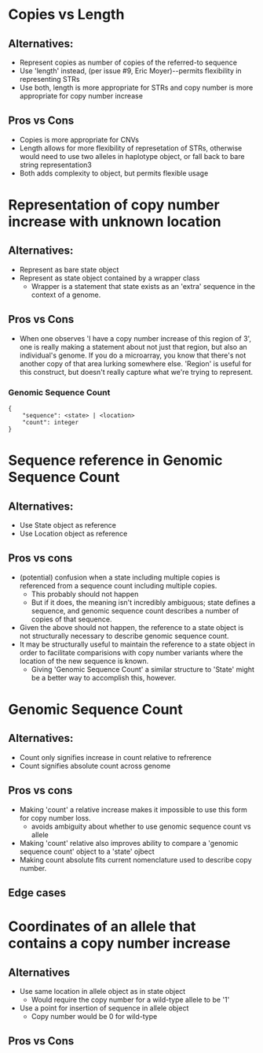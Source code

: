 # Copies vs Length

## Alternatives:

* Represent copies as number of copies of the referred-to sequence
* Use 'length' instead, (per issue #9, Eric Moyer)--permits flexibility in representing STRs
* Use both, length is more appropriate for STRs and copy number is more appropriate for copy number increase

## Pros vs Cons

* Copies is more appropriate for CNVs
* Length allows for more flexibility of represetation of STRs, otherwise would need to use two alleles in haplotype object, or fall back to bare string representation3
* Both adds complexity to object, but permits flexible usage

# Representation of copy number increase with unknown location

## Alternatives:

* Represent as bare state object
* Represent as state object contained by a wrapper class
  * Wrapper is a statement that state exists as an 'extra' sequence in the context of a genome.
  
## Pros vs Cons

* When one observes 'I have a copy number increase of this region of 3', one is really making a statement about not just that region, but also an individual's genome. If you do a microarray, you know that there's not another copy of that area lurking somewhere else. 'Region' is useful for this construct, but doesn't really capture what we're trying to represent.

### Genomic Sequence Count
```
{
    "sequence": <state> | <location>
    "count": integer
}
```

# Sequence reference in Genomic Sequence Count

## Alternatives:

* Use State object as reference
* Use Location object as reference

## Pros vs cons

* (potential) confusion when a state including multiple copies is referenced from a sequence count including multiple copies.
  * This probably should not happen
  * But if it does, the meaning isn't incredibly ambiguous; state defines a sequence, and genomic sequence count describes a number of copies of that sequence.
* Given the above should not happen, the reference to a state object is not structurally necessary to describe genomic sequence count.
* It may be structurally useful to maintain the reference to a state object in order to facilitate comparisions with copy number variants where the location of the new sequence is known.
  * Giving 'Genomic Sequence Count' a similar structure to 'State' might be a better way to accomplish this, however.

# Genomic Sequence Count 

## Alternatives: 

* Count only signifies increase in count relative to refrerence
* Count signifies absolute count across genome

## Pros vs cons

* Making 'count' a relative increase makes it impossible to use this form for copy number loss.
  * avoids ambiguity about whether to use genomic sequence count vs allele
* Making 'count' relative also improves ability to compare a 'genomic sequence count' object to a 'state' ojbect
* Making count absolute fits current nomenclature used to describe copy number.

## Edge cases

# Coordinates of an allele that contains a copy number increase

## Alternatives

* Use same location in allele object as in state object
  * Would require the copy number for a wild-type allele to be '1'
* Use a point for insertion of sequence in allele object
  * Copy number would be 0 for wild-type
  
## Pros vs Cons
  

